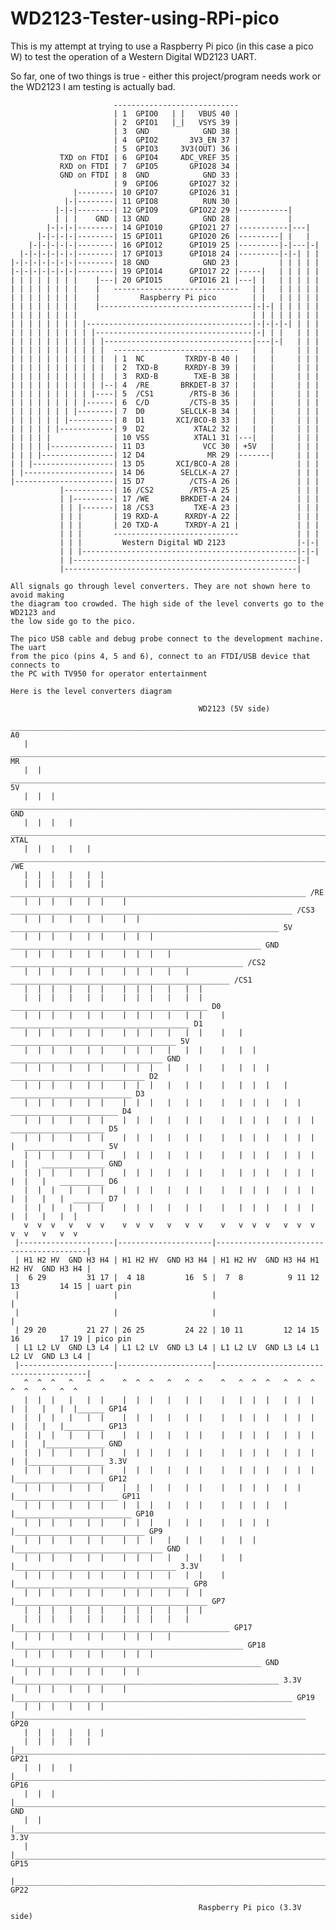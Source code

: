# WD2123-Tester-using-RPi-pico
This is my attempt at trying to use a Raspberry Pi pico (in this case a pico W) to test the operation of a Western Digital WD2123 UART.

So far, one of two things is true - either this project/program needs work or the WD2123 I am testing is actually bad.

                           ----------------------------
                           | 1  GPIO0   | |   VBUS 40 | 
                           | 2  GPIO1   |_|   VSYS 39 | 
                           | 3  GND            GND 38 |
                           | 4  GPIO2       3V3_EN 37 |
                           | 5  GPIO3     3V3(OUT) 36 |
               TXD on FTDI | 6  GPIO4     ADC_VREF 35 |
               RXD on FTDI | 7  GPIO5       GPIO28 34 |
               GND on FTDI | 8  GND            GND 33 |
                           | 9  GPIO6       GPIO27 32 |
                  |--------| 10 GPIO7       GPIO26 31 |
                |-|--------| 11 GPIO8          RUN 30 |
              |-|-|--------| 12 GPIO9       GPIO22 29 |-----------|
              | | |    GND | 13 GND            GND 28 |           |
            |-|-|-|--------| 14 GPIO10      GPIO21 27 |-----------|---|
          |-|-|-|-|--------| 15 GPIO11      GPIO20 26 |---------| |   |
        |-|-|-|-|-|--------| 16 GPIO12      GPIO19 25 |---------|-|---|-|
      |-|-|-|-|-|-|--------| 17 GPIO13      GPIO18 24 |---------|-|-| | |
    |-|-|-|-|-|-|-|--------| 18 GND            GND 23 |         | | | | |
    |-|-|-|-|-|-|-|--------| 19 GPIO14      GPIO17 22 |-----|   | | | | |
    | | | | | | | |    |---| 20 GPIO15      GPIO16 21 |---| |   | | | | |
    | | | | | | | |    |   ----------------------------   | |   | | | | |
    | | | | | | | |    |         Raspberry Pi pico        | |   | | | | |
    | | | | | | | |    |----------------------------------|-|-| | | | | |
    | | | | | | | |                                       | | | | | | | |
    | | | | | | | | |-------------------------------------|-|-|-|-| | | |
    | | | | | | | | | |-----------------------------------|-| | |   | | |
    | | | | | | | | | | |---------------------------------|---|-|   | | |
    | | | | | | | | | | |  ----------------------------   |   |     | | |
    | | | | | | | | | | |  | 1  NC         TXRDY-B 40 |   |   |     | | |
    | | | | | | | | | | |  | 2  TXD-B      RXRDY-B 39 |   |   |     | | |
    | | | | | | | | | | |  | 3  RXD-B        TXE-B 38 |   |   |     | | |
    | | | | | | | | | | |--| 4  /RE       BRKDET-B 37 |   |   |     | | |
    | | | | | | | | | |----| 5  /CS1        /RTS-B 36 |   |   |     | | |
    | | | | | | | | |------| 6  C/D         /CTS-B 35 |   |   |     | | |
    | | | | | | | |--------| 7  D0        SELCLK-B 34 |   |   |     | | |
    | | | | | | |----------| 8  D1       XCI/BCO-B 33 |   |   |     | | |
    | | | | | |------------| 9  D2           XTAL2 32 |   |   |     | | |
    | | | | |              | 10 VSS          XTAL1 31 |---|   |     | | |
    | | | | |--------------| 11 D3             VCC 30 | +5V   |     | | |
    | | | |----------------| 12 D4              MR 29 |-------|     | | |
    | | |------------------| 13 D5       XCI/BCO-A 28 |             | | |
    | |--------------------| 14 D6        SELCLK-A 27 |             | | |
    |----------------------| 15 D7          /CTS-A 26 |             | | |
               |-----------| 16 /CS2        /RTS-A 25 |             | | |
               | |---------| 17 /WE       BRKDET-A 24 |             | | |
               | | |-------| 18 /CS3         TXE-A 23 |             | | |
               | | |       | 19 RXD-A      RXRDY-A 22 |             | | |
               | | |       | 20 TXD-A      TXRDY-A 21 |             | | |
               | | |       ----------------------------             | | |
               | | |         Western Digital WD 2123                |-|-|
               | | |------------------------------------------------|-|-|
               | |--------------------------------------------------|-|
               |----------------------------------------------------|

    All signals go through level converters. They are not shown here to avoid making
    the diagram too crowded. The high side of the level converts go to the WD2123 and 
    the low side go to the pico.

    The pico USB cable and debug probe connect to the development machine. The uart
    from the pico (pins 4, 5 and 6), connect to an FTDI/USB device that connects to
    the PC with TV950 for operator entertainment

    Here is the level converters diagram
    
                                              WD2123 (5V side)
       ________________________________________________________________________________________ A0
       |  _____________________________________________________________________________________ MR
       |  |  __________________________________________________________________________________ 5V
       |  |  |   ______________________________________________________________________________ GND
       |  |  |   |   __________________________________________________________________________ XTAL
       |  |  |   |   |  _______________________________________________________________________ /WE
       |  |  |   |   |  |                                                                      
       |  |  |   |   |  |    __________________________________________________________________ /RE
       |  |  |   |   |  |    |  _______________________________________________________________ /CS3
       |  |  |   |   |  |    |  |  ____________________________________________________________ 5V
       |  |  |   |   |  |    |  |  |   ________________________________________________________ GND
       |  |  |   |   |  |    |  |  |   |   ____________________________________________________ /CS2
       |  |  |   |   |  |    |  |  |   |   |  _________________________________________________ /CS1
       |  |  |   |   |  |    |  |  |   |   |  |                                                
       |  |  |   |   |  |    |  |  |   |   |  |    ____________________________________________ D0
       |  |  |   |   |  |    |  |  |   |   |  |    |   ________________________________________ D1
       |  |  |   |   |  |    |  |  |   |   |  |    |   |  _____________________________________ 5V
       |  |  |   |   |  |    |  |  |   |   |  |    |   |  |  __________________________________ GND
       |  |  |   |   |  |    |  |  |   |   |  |    |   |  |  |   ______________________________ D2
       |  |  |   |   |  |    |  |  |   |   |  |    |   |  |  |   |  ___________________________ D3
       |  |  |   |   |  |    |  |  |   |   |  |    |   |  |  |   |  |  ________________________ D4
       |  |  |   |   |  |    |  |  |   |   |  |    |   |  |  |   |  |  |  _____________________ D5
       |  |  |   |   |  |    |  |  |   |   |  |    |   |  |  |   |  |  |  |  __________________ 5V
       |  |  |   |   |  |    |  |  |   |   |  |    |   |  |  |   |  |  |  |  |   ______________ GND
       |  |  |   |   |  |    |  |  |   |   |  |    |   |  |  |   |  |  |  |  |   |   __________ D6
       |  |  |   |   |  |    |  |  |   |   |  |    |   |  |  |   |  |  |  |  |   |   |  _______ D7
       |  |  |   |   |  |    |  |  |   |   |  |    |   |  |  |   |  |  |  |  |   |   |  |
       v  v  v   v   v  v    v  v  v   v   v  v    v   v  v  v   v  v  v  v  v   v   v  v
     |---------------------|---------------------|-----------------------------------------|
     | H1 H2 HV  GND H3 H4 | H1 H2 HV  GND H3 H4 | H1 H2 HV  GND H3 H4 H1 H2 HV  GND H3 H4 |
     |  6 29         31 17 |  4 18         16  5 |  7  8          9 11 12 13         14 15 | uart pin
     |                     |                     |                                         |
     |                     |                     |                                         |
     | 29 20         21 27 | 26 25         24 22 | 10 11         12 14 15 16         17 19 | pico pin
     | L1 L2 LV  GND L3 L4 | L1 L2 LV  GND L3 L4 | L1 L2 LV  GND L3 L4 L1 L2 LV  GND L3 L4 |
     |---------------------|---------------------|-----------------------------------------|
       ^  ^  ^   ^   ^  ^    ^  ^  ^   ^   ^  ^    ^   ^  ^  ^   ^  ^  ^  ^  ^   ^   ^  ^
       |  |  |   |   |  |    |  |  |   |   |  |    |   |  |  |   |  |  |  |  |   |   |  |______ GP14
       |  |  |   |   |  |    |  |  |   |   |  |    |   |  |  |   |  |  |  |  |   |   |_________ GP13
       |  |  |   |   |  |    |  |  |   |   |  |    |   |  |  |   |  |  |  |  |   |_____________ GND
       |  |  |   |   |  |    |  |  |   |   |  |    |   |  |  |   |  |  |  |  |_________________ 3.3V
       |  |  |   |   |  |    |  |  |   |   |  |    |   |  |  |   |  |  |  |____________________ GP12
       |  |  |   |   |  |    |  |  |   |   |  |    |   |  |  |   |  |  |_______________________ GP11
       |  |  |   |   |  |    |  |  |   |   |  |    |   |  |  |   |  |__________________________ GP10
       |  |  |   |   |  |    |  |  |   |   |  |    |   |  |  |   |_____________________________ GP9
       |  |  |   |   |  |    |  |  |   |   |  |    |   |  |  |_________________________________ GND
       |  |  |   |   |  |    |  |  |   |   |  |    |   |  |____________________________________ 3.3V
       |  |  |   |   |  |    |  |  |   |   |  |    |   |_______________________________________ GP8
       |  |  |   |   |  |    |  |  |   |   |  |    |___________________________________________ GP7
       |  |  |   |   |  |    |  |  |   |   |  |                                                
       |  |  |   |   |  |    |  |  |   |   |  |________________________________________________ GP17
       |  |  |   |   |  |    |  |  |   |   |___________________________________________________ GP18
       |  |  |   |   |  |    |  |  |   |_______________________________________________________ GND
       |  |  |   |   |  |    |  |  |___________________________________________________________ 3.3V
       |  |  |   |   |  |    |  |______________________________________________________________ GP19
       |  |  |   |   |  |    |_________________________________________________________________ GP20
       |  |  |   |   |  |                                                                      
       |  |  |   |   |  |______________________________________________________________________ GP21
       |  |  |   |   |_________________________________________________________________________ GP16
       |  |  |   |_____________________________________________________________________________ GND
       |  |  |_________________________________________________________________________________ 3.3V
       |  |_____________________________________________________________________________________ GP15
       |________________________________________________________________________________________ GP22
       
                                              Raspberry Pi pico (3.3V side)
                                     
